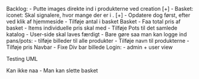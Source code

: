 Backlog:
    - Putte images direkte ind i produkterne ved creation       [+]
    - Basket: iconet: Skal signalere, hvor mange der er i .     [+] - Opdatere dog først, efter ved klik af hjemmeside 
    - Tilføje antal i basket
    Basket
        - Faa total pris af basket
        - Items individuelle pris skal med
    - Tilføje Pots til det samlede katalog
    - User-side skal laves færdigt
        - Bare gøre saa man kan logge ind
    pans/pots:
        - tilføje billeder til alle produkter
        - Tilføje navn til produkterne
        - Tilføje pris
    Navbar
        - Fixe Div bar billede
    Login:
        - admin + user view

Testing
UML


Kan ikke naa
    - Man kan slette basket